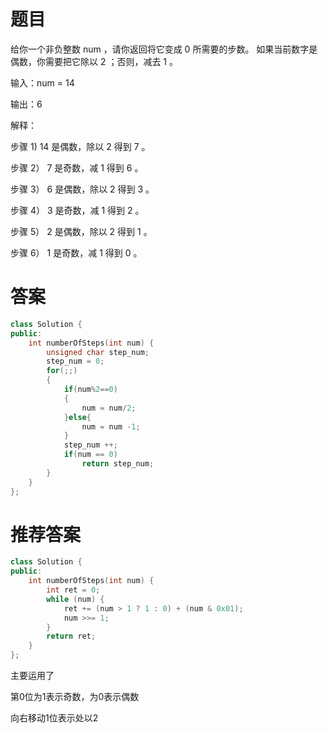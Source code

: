 # 题目 
给你一个非负整数 num ，请你返回将它变成 0 所需要的步数。 如果当前数字是偶数，你需要把它除以 2 ；否则，减去 1 。

输入：num = 14

输出：6

解释：

步骤 1) 14 是偶数，除以 2 得到 7 。

步骤 2） 7 是奇数，减 1 得到 6 。

步骤 3） 6 是偶数，除以 2 得到 3 。

步骤 4） 3 是奇数，减 1 得到 2 。

步骤 5） 2 是偶数，除以 2 得到 1 。

步骤 6） 1 是奇数，减 1 得到 0 。



# 答案

``` cpp
class Solution {
public:
    int numberOfSteps(int num) {
        unsigned char step_num;
        step_num = 0;
        for(;;)
        {
            if(num%2==0)
            {
                num = num/2;
            }else{
                num = num -1;
            }
            step_num ++;
            if(num == 0)
                return step_num;
        }
    }
};
```

# 推荐答案

``` cpp
class Solution {
public:
    int numberOfSteps(int num) {
        int ret = 0;
        while (num) {
            ret += (num > 1 ? 1 : 0) + (num & 0x01);
            num >>= 1;
        }
        return ret;
    }
};
```

主要运用了

第0位为1表示奇数，为0表示偶数

向右移动1位表示处以2
